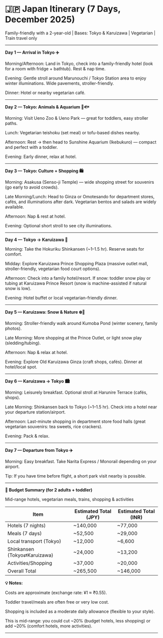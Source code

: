 # 🇯🇵 Japan Itinerary (7 Days, December 2025)

Family-friendly with a 2-year-old | Bases: Tokyo & Karuizawa | Vegetarian | Train travel only


---

__Day 1 — Arrival in Tokyo ✈️__

Morning/Afternoon: Land in Tokyo, check into a family-friendly hotel (look for a room with fridge + bathtub). Rest & nap time.

Evening: Gentle stroll around Marunouchi / Tokyo Station area to enjoy winter illuminations. Wide pavements, stroller-friendly.

Dinner: Hotel or nearby vegetarian café.



---

__Day 2 — Tokyo: Animals & Aquarium 🐼🐟__

Morning: Visit Ueno Zoo & Ueno Park — great for toddlers, easy stroller paths.

Lunch: Vegetarian teishoku (set meal) or tofu-based dishes nearby.

Afternoon: Rest → then head to Sunshine Aquarium (Ikebukuro) — compact and perfect with a toddler.

Evening: Early dinner, relax at hotel.



---

__Day 3 — Tokyo: Culture + Shopping 🛍️__

Morning: Asakusa (Senso-ji Temple) — wide shopping street for souvenirs (go early to avoid crowds).

Late Morning/Lunch: Head to Ginza or Omotesando for department stores, cafés, and illuminations after dark. Vegetarian bentos and salads are widely available.

Afternoon: Nap & rest at hotel.

Evening: Optional short stroll to see city illuminations.



---

__Day 4 — Tokyo → Karuizawa 🚄__

Morning: Take the Hokuriku Shinkansen (~1–1.5 hr). Reserve seats for comfort.

Midday: Explore Karuizawa Prince Shopping Plaza (massive outlet mall, stroller-friendly, vegetarian food court options).

Afternoon: Check into a family hotel/resort. If snow: toddler snow play or tubing at Karuizawa Prince Resort (snow is machine-assisted if natural snow is low).

Evening: Hotel buffet or local vegetarian-friendly dinner.



---

__Day 5 — Karuizawa: Snow & Nature ❄️🌲__

Morning: Stroller-friendly walk around Kumoba Pond (winter scenery, family photos).

Late Morning: More shopping at the Prince Outlet, or light snow play (sledding/tubing).

Afternoon: Nap & relax at hotel.

Evening: Explore Old Karuizawa Ginza (craft shops, cafés). Dinner at hotel/local spot.



---

__Day 6 — Karuizawa → Tokyo 🏙️__

Morning: Leisurely breakfast. Optional stroll at Harunire Terrace (cafés, shops).

Late Morning: Shinkansen back to Tokyo (~1–1.5 hr). Check into a hotel near your departure station/airport.

Afternoon: Last-minute shopping in department store food halls (great vegetarian souvenirs: tea sweets, rice crackers).

Evening: Pack & relax.



---

__Day 7 — Departure from Tokyo ✈️__

Morning: Easy breakfast. Take Narita Express / Monorail depending on your airport.

Tip: If you have time before flight, a short park visit nearby is possible.



---

__🛒 Budget Summary (for 2 adults + toddler)__

Mid-range hotels, vegetarian meals, trains, shopping & activities

|Item|Estimated Total (JPY)	|Estimated Total (INR)|
|---|----|----|
|Hotels (7 nights)|	~140,000	|~77,000|
|Meals (7 days)|	~52,500|	~29,000|
|Local transport (Tokyo)|	~12,000	|~6,600|
|Shinkansen (Tokyo⇄Karuizawa)|	~24,000|	~13,200|
|Activities/Shopping|	~37,000|	~20,000|
|Overall Total	|~265,500|	~146,000|


__💡 Notes:__

Costs are approximate (exchange rate: ¥1 ≈ ₹0.55).

Toddler travel/meals are often free or very low cost.

Shopping is included as a moderate daily allowance (flexible to your style).

This is mid-range: you could cut ~20% (budget hotels, less shopping) or add ~20% (comfort hotels, more activities).


---
